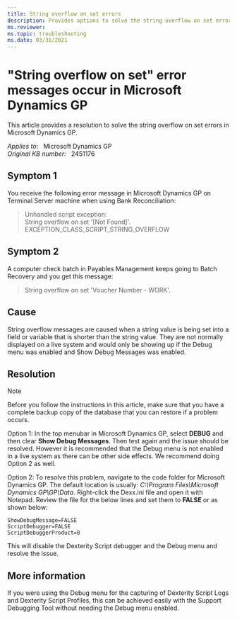 ```yaml
---
title: String overflow on set errors
description: Provides options to solve the string overflow on set errors that may occur in Microsoft Dynamics GP.
ms.reviewer: 
ms.topic: troubleshooting
ms.date: 03/31/2021
---
```

# "String overflow on set" error messages occur in Microsoft Dynamics GP

This article provides a resolution to solve the string overflow on set errors in Microsoft Dynamics GP.

_Applies to:_ &nbsp; Microsoft Dynamics GP  
_Original KB number:_ &nbsp; 2451176

## Symptom 1

You receive the following error message in Microsoft Dynamics GP on Terminal Server machine when using Bank Reconciliation:

> Unhandled script exception:  
String overflow on set '[Not Found]'.  
EXCEPTION_CLASS_SCRIPT_STRING_OVERFLOW

## Symptom 2

A computer check batch in Payables Management keeps going to Batch Recovery and you get this message:

> String overflow on set 'Voucher Number - WORK'.

## Cause

String overflow messages are caused when a string value is being set into a field or variable that is shorter than the string value. They are not normally displayed on a live system and would only be showing up if the Debug menu was enabled and Show Debug Messages was enabled.

## Resolution

> [!NOTE]
> Before you follow the instructions in this article, make sure that you have a complete backup copy of the database that you can restore if a problem occurs.

Option 1: In the top menubar in Microsoft Dynamics GP, select **DEBUG** and then clear **Show Debug Messages**. Then test again and the issue should be resolved. However it is recommended that the Debug menu is not enabled in a live system as there can be other side effects. We recommend doing Option 2 as well.

Option 2: To resolve this problem, navigate to the code folder for Microsoft Dynamics GP. The default location is usually: *C:\Program Files\Microsoft Dynamics GP\GP\Data*. Right-click the Dexx.ini file and open it with Notepad. Review the file for the below lines and set them to **FALSE** or as shown below:

```console
ShowDebugMessage=FALSE
ScriptDebugger=FALSE
ScriptDebuggerProduct=0
```

This will disable the Dexterity Script debugger and the Debug menu and resolve the issue.

## More information

If you were using the Debug menu for the capturing of Dexterity Script Logs and Dexterity Script Profiles, this can be achieved easily with the Support Debugging Tool without needing the Debug menu enabled.
